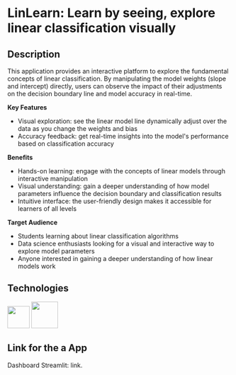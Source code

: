 # LinLearn: Learn by seeing, explore linear classification visually

## Description

This application provides an interactive platform to explore the fundamental concepts of linear 
classification. By manipulating the model weights (slope and intercept) directly, users can observe 
the impact of their adjustments on the decision boundary line and model accuracy in real-time.

**Key Features**

* Visual exploration: see the linear model line dynamically adjust over the data as you change the 
weights and bias
* Accuracy feedback: get real-time insights into the model's performance based on classification 
accuracy

**Benefits**

* Hands-on learning: engage with the concepts of linear models through interactive manipulation
* Visual understanding: gain a deeper understanding of how model parameters influence the decision 
boundary and classification results
* Intuitive interface: the user-friendly design makes it accessible for learners of all levels

**Target Audience**

* Students learning about linear classification algorithms
* Data science enthusiasts looking for a visual and interactive way to explore model parameters
* Anyone interested in gaining a deeper understanding of how linear models work

## Technologies

<img src='https://cdn.jsdelivr.net/gh/devicons/devicon@latest/icons/python/python-original-wordmark.svg' width='50' height='50'/>
<img src='https://cdn.jsdelivr.net/gh/devicons/devicon@latest/icons/streamlit/streamlit-original-wordmark.svg' width='60' height='60'/> 

## Link for the a App

Dashboard Streamlit: <a style='text-decoration: none;' href='https://linlearn.streamlit.app/.app/' target='_blank'>link</a>.